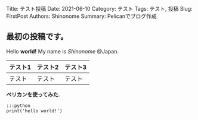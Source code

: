 Title: テスト投稿
Date: 2021-06-10
Category: テスト
Tags: テスト, 投稿
Slug: FirstPost
Authors: Shinonome
Summary: Pelicanでブログ作成

## 最初の投稿です。

Hello **world!** My name is *Shinonome* @Japan.

|テスト1|テスト2|テスト3|
|---|---|---|
|テスト|テスト|テスト|

**ペリカンを使ってみた.**

    :::python
    print('hello world!')
